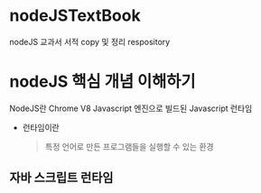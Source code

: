 # nodeJSTextBook
nodeJS 교과서 서적 copy 및 정리 respository


# nodeJS 핵심 개념 이해하기

  NodeJS란 Chrome V8 Javascript 엔진으로 빌드된 Javascript 런타임
  
  * 런타임이란 
    > 특정 언어로 만든 프로그램들을 실행할 수 있는 환경
    

## 자바 스크립트 런타임 





